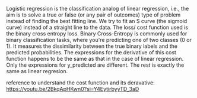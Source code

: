 Logistic regression is the classification analog of linear regression, i.e., the aim is to solve a true or false (or any pair of outcomes) type of problem instead of finding the best fitting line. We try to fit an S curve (the sigmoid curve) instead of a straight line to the data. The loss/ cost function used is the binary cross entropy loss. Binary Cross-Entropy is commonly used for binary classification tasks, where you're predicting one of two classes (0 or 1). It measures the dissimilarity between the true binary labels and the predicted probabilities. The expressions for the derivative of this cost function happens to be the same as that in the case of linear regression. Only the expressions for y_predicted are different. The rest is exactly the same as linear regresion.

reference to understand the cost function and its deravative: https://youtu.be/2BkqApHKwn0?si=Y4EytirbyyTD_3aD
